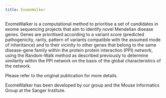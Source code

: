 ```yaml
---
title: ExomeWalker
---
```


ExomeWalker is a computational method to prioritise a set of candidates in exome sequencing projects that aim to identify novel Mendelian disease genes. 
Genes are prioritised according to a variant score (predicted pathogenicity, rarity, pattern of variants compatible with the assumed mode of inheritance) and to their vicinity to other genes that belong to the same disease-gene family within the protein protein interaction (PPI) network, using the Random-Walk method as described previously to determine similarity within the PPI network on the basis of the global characteristics of the network.

Please refer to the original publication for more details.

ExomeWalker has been developed by our group and the Mouse Informatics Group at the Sanger Institute.


